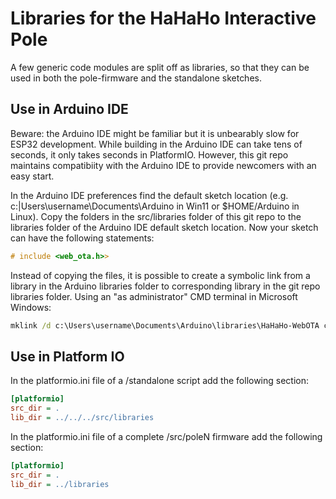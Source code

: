 # Libraries for the HaHaHo Interactive Pole

A few generic code modules are split off as libraries, so that they can be used in both the pole-firmware and the standalone sketches.

## Use in Arduino IDE

Beware: the Arduino IDE might be familiar but it is unbearably slow for ESP32 development. While building in the Arduino IDE can take tens of seconds, it only takes seconds in PlatformIO. However, this git repo maintains compatibiity with the Arduino IDE to provide newcomers with an easy start.

In the Arduino IDE preferences find the default sketch location (e.g. c:|Users\username\Documents\Arduino in Win11 or $HOME/Arduino in Linux). Copy the folders in the src/libraries folder of this git repo to the libraries folder of the Arduino IDE default sketch location.
Now your sketch can have the following statements:
```c
# include <web_ota.h>>
```

Instead of copying the files, it is possible to create a symbolic link from a library in the Arduino libraries folder to corresponding library in the git repo libraries folder. Using an "as administrator" CMD terminal in Microsoft Windows:
```bat
mklink /d c:\Users\username\Documents\Arduino\libraries\HaHaHo-WebOTA c:\Users\username\Projects\hahaho-interactive-pole\src\libraries\HaHaHo-WebOTA
```

## Use in Platform IO

In the platformio.ini file of a /standalone script add the following section:

```ini
[platformio]
src_dir = .
lib_dir = ../../../src/libraries
```
In the platformio.ini file of a complete /src/poleN firmware add the following section:

```ini
[platformio]
src_dir = .
lib_dir = ../libraries
```
